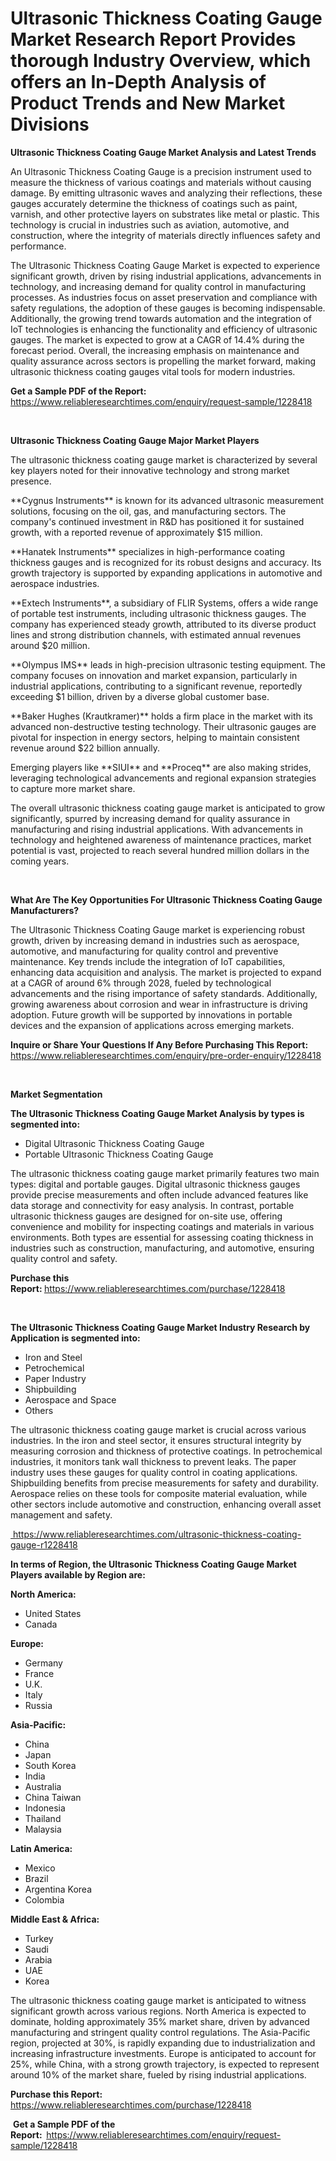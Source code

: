 <p><h1>Ultrasonic Thickness Coating Gauge Market Research Report Provides thorough Industry Overview, which offers an In-Depth Analysis of Product Trends and New Market Divisions</h1></p><p><strong>Ultrasonic Thickness Coating Gauge Market Analysis and Latest Trends</strong></p>
<p><p>An Ultrasonic Thickness Coating Gauge is a precision instrument used to measure the thickness of various coatings and materials without causing damage. By emitting ultrasonic waves and analyzing their reflections, these gauges accurately determine the thickness of coatings such as paint, varnish, and other protective layers on substrates like metal or plastic. This technology is crucial in industries such as aviation, automotive, and construction, where the integrity of materials directly influences safety and performance.</p><p>The Ultrasonic Thickness Coating Gauge Market is expected to experience significant growth, driven by rising industrial applications, advancements in technology, and increasing demand for quality control in manufacturing processes. As industries focus on asset preservation and compliance with safety regulations, the adoption of these gauges is becoming indispensable. Additionally, the growing trend towards automation and the integration of IoT technologies is enhancing the functionality and efficiency of ultrasonic gauges. The market is expected to grow at a CAGR of 14.4% during the forecast period. Overall, the increasing emphasis on maintenance and quality assurance across sectors is propelling the market forward, making ultrasonic thickness coating gauges vital tools for modern industries.</p></p>
<p><strong>Get a Sample PDF of the Report:&nbsp;</strong> <a href="https://www.reliableresearchtimes.com/enquiry/request-sample/1228418?utm_campaign=2237&utm_medium=2&utm_source=Github&utm_content=ia&utm_term=16042025&utm_id=ultrasonic-thickness-coating-gauge">https://www.reliableresearchtimes.com/enquiry/request-sample/1228418</a></p>
<p>&nbsp;</p>
<p><strong>Ultrasonic Thickness Coating Gauge Major Market Players</strong></p>
<p><p>The ultrasonic thickness coating gauge market is characterized by several key players noted for their innovative technology and strong market presence. </p><p>**Cygnus Instruments** is known for its advanced ultrasonic measurement solutions, focusing on the oil, gas, and manufacturing sectors. The company's continued investment in R&D has positioned it for sustained growth, with a reported revenue of approximately $15 million.</p><p>**Hanatek Instruments** specializes in high-performance coating thickness gauges and is recognized for its robust designs and accuracy. Its growth trajectory is supported by expanding applications in automotive and aerospace industries.</p><p>**Extech Instruments**, a subsidiary of FLIR Systems, offers a wide range of portable test instruments, including ultrasonic thickness gauges. The company has experienced steady growth, attributed to its diverse product lines and strong distribution channels, with estimated annual revenues around $20 million.</p><p>**Olympus IMS** leads in high-precision ultrasonic testing equipment. The company focuses on innovation and market expansion, particularly in industrial applications, contributing to a significant revenue, reportedly exceeding $1 billion, driven by a diverse global customer base.</p><p>**Baker Hughes (Krautkramer)** holds a firm place in the market with its advanced non-destructive testing technology. Their ultrasonic gauges are pivotal for inspection in energy sectors, helping to maintain consistent revenue around $22 billion annually.</p><p>Emerging players like **SIUI** and **Proceq** are also making strides, leveraging technological advancements and regional expansion strategies to capture more market share. </p><p>The overall ultrasonic thickness coating gauge market is anticipated to grow significantly, spurred by increasing demand for quality assurance in manufacturing and rising industrial applications. With advancements in technology and heightened awareness of maintenance practices, market potential is vast, projected to reach several hundred million dollars in the coming years.</p></p>
<p>&nbsp;</p>
<p><strong>What Are The Key Opportunities For Ultrasonic Thickness Coating Gauge Manufacturers?</strong></p>
<p><p>The Ultrasonic Thickness Coating Gauge market is experiencing robust growth, driven by increasing demand in industries such as aerospace, automotive, and manufacturing for quality control and preventive maintenance. Key trends include the integration of IoT capabilities, enhancing data acquisition and analysis. The market is projected to expand at a CAGR of around 6% through 2028, fueled by technological advancements and the rising importance of safety standards. Additionally, growing awareness about corrosion and wear in infrastructure is driving adoption. Future growth will be supported by innovations in portable devices and the expansion of applications across emerging markets.</p></p>
<p><strong>Inquire or Share Your Questions If Any Before Purchasing This Report:</strong> <a href="https://www.reliableresearchtimes.com/enquiry/pre-order-enquiry/1228418?utm_campaign=2237&utm_medium=2&utm_source=Github&utm_content=ia&utm_term=16042025&utm_id=ultrasonic-thickness-coating-gauge">https://www.reliableresearchtimes.com/enquiry/pre-order-enquiry/1228418</a></p>
<p>&nbsp;</p>
<p><strong>Market Segmentation</strong></p>
<p><strong>The Ultrasonic Thickness Coating Gauge Market Analysis by types is segmented into:</strong></p>
<p><ul><li>Digital Ultrasonic Thickness Coating Gauge</li><li>Portable Ultrasonic Thickness Coating Gauge</li></ul></p>
<p><p>The ultrasonic thickness coating gauge market primarily features two main types: digital and portable gauges. Digital ultrasonic thickness gauges provide precise measurements and often include advanced features like data storage and connectivity for easy analysis. In contrast, portable ultrasonic thickness gauges are designed for on-site use, offering convenience and mobility for inspecting coatings and materials in various environments. Both types are essential for assessing coating thickness in industries such as construction, manufacturing, and automotive, ensuring quality control and safety.</p></p>
<p><strong>Purchase this Report:&nbsp;</strong><a href="https://www.reliableresearchtimes.com/purchase/1228418?utm_campaign=2237&utm_medium=2&utm_source=Github&utm_content=ia&utm_term=16042025&utm_id=ultrasonic-thickness-coating-gauge">https://www.reliableresearchtimes.com/purchase/1228418</a></p>
<p>&nbsp;</p>
<p><strong>The Ultrasonic Thickness Coating Gauge Market Industry Research by Application is segmented into:</strong></p>
<p><ul><li>Iron and Steel</li><li>Petrochemical</li><li>Paper Industry</li><li>Shipbuilding</li><li>Aerospace and Space</li><li>Others</li></ul></p>
<p><p>The ultrasonic thickness coating gauge market is crucial across various industries. In the iron and steel sector, it ensures structural integrity by measuring corrosion and thickness of protective coatings. In petrochemical industries, it monitors tank wall thickness to prevent leaks. The paper industry uses these gauges for quality control in coating applications. Shipbuilding benefits from precise measurements for safety and durability. Aerospace relies on these tools for composite material evaluation, while other sectors include automotive and construction, enhancing overall asset management and safety.</p></p>
<p><a href="https://www.reliableresearchtimes.com/ultrasonic-thickness-coating-gauge-r1228418?utm_campaign=2237&utm_medium=2&utm_source=Github&utm_content=ia&utm_term=16042025&utm_id=ultrasonic-thickness-coating-gauge">&nbsp;https://www.reliableresearchtimes.com/ultrasonic-thickness-coating-gauge-r1228418</a></p>
<p><strong>In terms of Region, the Ultrasonic Thickness Coating Gauge Market Players available by Region are:</strong></p>
<p>
    <p> <strong> North America: </strong>
        <ul>
            <li>United States</li>
            <li>Canada</li>
        </ul>
        </p> 
    <p> <strong> Europe: </strong>
        <ul>
            <li>Germany</li>
            <li>France</li>
            <li>U.K.</li>
            <li>Italy</li>
            <li>Russia</li>
        </ul>
        </p> 
    <p> <strong> Asia-Pacific: </strong>
        <ul>
            <li>China</li>
            <li>Japan</li>
            <li>South Korea</li>
            <li>India</li>
            <li>Australia</li>
            <li>China Taiwan</li>
            <li>Indonesia</li>
            <li>Thailand</li>
            <li>Malaysia</li>
        </ul>
        </p> 
    <p> <strong> Latin America: </strong>
        <ul>
            <li>Mexico</li>
            <li>Brazil</li>
            <li>Argentina Korea</li>
            <li>Colombia</li>
        </ul>
        </p> 
    <p> <strong> Middle East & Africa: </strong>
        <ul>
            <li>Turkey</li>
            <li>Saudi</li>
            <li>Arabia</li>
            <li>UAE</li>
            <li>Korea</li>
        </ul>
    </p>
    </p>
<p><p>The ultrasonic thickness coating gauge market is anticipated to witness significant growth across various regions. North America is expected to dominate, holding approximately 35% market share, driven by advanced manufacturing and stringent quality control regulations. The Asia-Pacific region, projected at 30%, is rapidly expanding due to industrialization and increasing infrastructure investments. Europe is anticipated to account for 25%, while China, with a strong growth trajectory, is expected to represent around 10% of the market share, fueled by rising industrial applications.</p></p>
<p><strong>Purchase this Report: </strong><a href="https://www.reliableresearchtimes.com/purchase/1228418?utm_campaign=2237&utm_medium=2&utm_source=Github&utm_content=ia&utm_term=16042025&utm_id=ultrasonic-thickness-coating-gauge">https://www.reliableresearchtimes.com/purchase/1228418</a></p>
<p>&nbsp;<strong>Get a Sample PDF of the Report:&nbsp;&nbsp;</strong><a href="https://www.reliableresearchtimes.com/enquiry/request-sample/1228418?utm_campaign=2237&utm_medium=2&utm_source=Github&utm_content=ia&utm_term=16042025&utm_id=ultrasonic-thickness-coating-gauge">https://www.reliableresearchtimes.com/enquiry/request-sample/1228418</a></p>
<p><strong></strong></p>
<p><p></p><p></p><p></p></p>